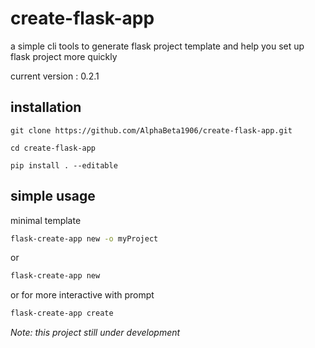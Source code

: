 # create-flask-app

a simple cli tools to generate flask project template  and help you set up flask project more quickly

current version : 0.2.1
## installation
```
git clone https://github.com/AlphaBeta1906/create-flask-app.git

cd create-flask-app

pip install . --editable   

```

## simple usage
minimal template
```bash
flask-create-app new -o myProject
```

or

```bash
flask-create-app new
```

or for more interactive with prompt

```bash
flask-create-app create
```

*Note: this project still under development*
